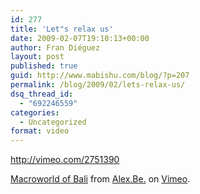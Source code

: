 ```yaml
---
id: 277
title: 'Let"s relax us'
date: 2009-02-07T19:10:13+00:00
author: Fran Diéguez
layout: post
published: true
guid: http://www.mabishu.com/blog/?p=207
permalink: /blog/2009/02/lets-relax-us/
dsq_thread_id:
  - "692246559"
categories:
  - Uncategorized
format: video
---
```

http://vimeo.com/2751390

<a href="http://vimeo.com/2751390">Macroworld of Bali</a> from <a href="http://vimeo.com/alexbe">Alex.Be.</a> on <a href="http://vimeo.com">Vimeo</a>.
